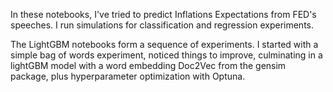 In these notebooks, I've tried to predict Inflations Expectations from FED's speeches.
I run simulations for classification and regression experiments.

The LightGBM notebooks form a sequence of experiments. 
I started with a simple bag of words experiment, noticed things to improve, 
culminating in a lightGBM model with a word embedding Doc2Vec from the gensim package, plus hyperparameter optimization with Optuna.
